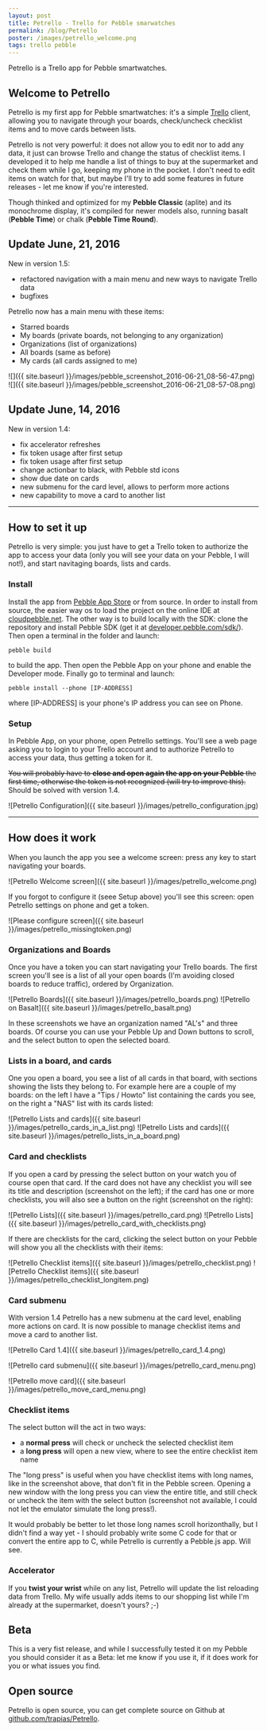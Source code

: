 ```yaml
---
layout: post
title: Petrello - Trello for Pebble smarwatches
permalink: /blog/Petrello
poster: /images/petrello_welcome.png
tags: trello pebble
---
```


Petrello is a Trello app for Pebble smartwatches.

## Welcome to Petrello
Petrello is my first app for Pebble smartwatches: it's a simple [Trello](https://trello.com) client, allowing you to navigate through your boards, check/uncheck checklist items and to move cards between lists.

Petrello is not very powerful: it does not allow you to edit nor to add any data, it just can browse Trello and change the status of checklist items. I developed it to help me handle a list of things to buy at the supermarket and check them while I go, keeping my phone in the pocket. I don't need to edit items on watch for that, but maybe I'll try to add some features in future releases - let me know if you're interested.

Though thinked and optimized for my **Pebble Classic** (aplite) and its monochrome display, it's compiled for newer models also, running basalt (**Pebble Time**) or chalk (**Pebble Time Round**). 

## Update June, 21, 2016
New in version 1.5:

- refactored navigation with a main menu and new ways to navigate Trello data
- bugfixes

Petrello now has a main menu with these items:

- Starred boards
- My boards (private boards, not belonging to any organization)
- Organizations (list of organizations)
- All boards (same as before)
- My cards (all cards assigned to me)

![]({{ site.baseurl }}/images/pebble_screenshot_2016-06-21_08-56-47.png) ![]({{ site.baseurl }}/images/pebble_screenshot_2016-06-21_08-57-08.png)

## Update June, 14, 2016
New in version 1.4:

- fix accelerator refreshes
- fix token usage after first setup
- fix token usage after first setup
- change actionbar to black, with Pebble std icons
- show due date on cards
- new submenu for the card level, allows to perform more actions
- new capability to move a card to another list

----

## How to set it up
Petrello is very simple: you just have to get a Trello token to authorize the app to access your data (only you will see your data on your Pebble, I will not!), and start navitaging boards, lists and cards.

### Install
Install the app from [Pebble App Store](https://apps.getpebble.com) or from source.
In order to install from source, the easier way os to load the project on the online IDE at [cloudpebble.net](https://cloudpebble.net). The other way is to build locally with the SDK: clone the repository and install Pebble SDK (get it at [developer.pebble.com/sdk/](https://developer.pebble.com/sdk/)). Then open a terminal in the folder and launch:

```
pebble build
```

to build the app. Then open the Pebble App on your phone and enable the Developer mode. Finally go to terminal and launch:

```
pebble install --phone [IP-ADDRESS]
```

where [IP-ADDRESS] is your phone's IP address you can see on Phone.

### Setup
In Pebble App, on your phone, open Petrello settings. You'll see a web page asking you to login to your Trello account and to authorize Petrello to access your data, thus getting a token for it.

<del>You will probably have to **close and open again the app on your Pebble** the first time, otherwise the token is not recognized (will try to improve this).</del>  Should be solved with version 1.4.

![Petrello Configuration]({{ site.baseurl }}/images/petrello_configuration.jpg)  

----

## How does it work

When you launch the app you see a welcome screen: press any key to start navigating your boards. 

![Petrello Welcome screen]({{ site.baseurl }}/images/petrello_welcome.png)  

If you forgot to configure it (seee Setup above) you'll see this screen: open Petrello settings on phone and get a token.

![Please configure screen]({{ site.baseurl }}/images/petrello_missingtoken.png)

### Organizations and Boards
Once you have a token you can start navigating your Trello boards. The first screen you'll see is a list of all your open boards (I'm avoiding closed boards to reduce traffic), ordered by Organization.

![Petrello Boards]({{ site.baseurl }}/images/petrello_boards.png) ![Petrello on Basalt]({{ site.baseurl }}/images/petrello_basalt.png)

In these screenshots we have an organization named "AL's" and three boards. Of course you can use your Pebble Up and Down buttons to scroll, and the select button to open the selected board.

### Lists in a board, and cards
One you open a board, you see a list of all cards in that board, with sections showing the lists they belong to. For example here are a couple of my boards: on the left I have a "Tips / Howto" list containing the cards you see, on the right a "NAS" list with its cards listed:

![Petrello Lists and cards]({{ site.baseurl }}/images/petrello_cards_in_a_list.png) ![Petrello Lists and cards]({{ site.baseurl }}/images/petrello_lists_in_a_board.png) 

### Card and checklists
If you open a card by pressing the select button on your watch you of course open that card. 
If the card does not have any checklist you will see its title and description (screenshot on the left); if the card has one or more checklists, you will also see a button on the right (screenshot on the right):

![Petrello Lists]({{ site.baseurl }}/images/petrello_card.png) ![Petrello Lists]({{ site.baseurl }}/images/petrello_card_with_checklists.png) 

If there are checklists for the card, clicking the select button on your Pebble will show you all the checklists with their items:

![Petrello Checklist items]({{ site.baseurl }}/images/petrello_checklist.png) ![Petrello Checklist items]({{ site.baseurl }}/images/petrello_checklist_longitem.png) 

### Card submenu
With version 1.4 Petrello has a new submenu at the card level, enabling more actions on card. It is now possible to manage checklist items and move a card to another list.

![Petrello Card 1.4]({{ site.baseurl }}/images/petrello_card_1.4.png) 

![Petrello card submenu]({{ site.baseurl }}/images/petrello_card_menu.png) 

![Petrello move card]({{ site.baseurl }}/images/petrello_move_card_menu.png) 


### Checklist items
The select button will the act in two ways:

- a **normal press** will check or uncheck the selected checklist item
- a **long press** will open a new view, where to see the entire checklist item name

The "long press" is useful when you have checklist items with long names, like in the screenshot above, that don't fit in the Pebble screen. Opening a new window with the long press you can view the entire title, and still check or uncheck the item with the select button (screenshot not available, I could not let the emulator simulate the long press!).

It would probably be better to let those long names scroll horizonthally, but I didn't find a way yet - I should probably write some C code for that or convert the entire app to C, while Petrello is currently a Pebble.js app. Will see.

### Accelerator
If you **twist your wrist** while on any list, Petrello will update the list reloading data from Trello. My wife usually adds items to our shopping list while I'm already at the supermarket, doesn't yours? ;-)


## Beta
This is a very fist release, and while I successfully tested it on my Pebble you should consider it as a Beta: let me know if you use it, if it does work for you or what issues you find.

## Open source
Petrello is open source, you can get complete source on Github at [github.com/trapias/Petrello](https://github.com/trapias/Petrello).


